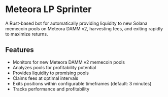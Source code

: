 # Meteora LP Sprinter

A Rust-based bot for automatically providing liquidity to new Solana memecoin pools on Meteora DAMM v2, harvesting fees, and exiting rapidly to maximize returns.

## Features

- Monitors for new Meteora DAMM v2 memecoin pools
- Analyzes pools for profitability potential
- Provides liquidity to promising pools
- Claims fees at optimal intervals
- Exits positions within configurable timeframes (default: 3 minutes)
- Tracks performance and profitability
